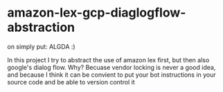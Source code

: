 # amazon-lex-gcp-diaglogflow-abstraction
on simply put: ALGDA :)

In this project I try to abstract the use of amazon lex first, but then also google's dialog flow.
Why?
Becuase vendor locking is never a good idea, and because I think it can be convient to put your bot instructions in your source code and be able to version control it